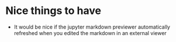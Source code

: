 # Nice things to have

* It would be nice if the jupyter markdown previewer automatically refreshed
  when you edited the markdown in an external viewer
